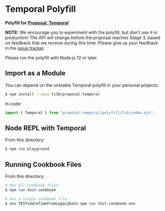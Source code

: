 # Temporal Polyfill

**Polyfill for [Proposal: Temporal](https://github.com/tc39/proposal-temporal)**

**NOTE:** We encourage you to experiment with the polyfill, but don't use it in production!
The API will change before the proposal reaches Stage 3, based on feedback that we receive during this time.
Please give us your feedback in the [issue tracker](https://github.com/tc39/proposal-temporal/issues).

Please run the polyfill with Node.js 12 or later.

## Import as a Module

You can depend on the unstable Temporal polyfill in your personal projects:

```bash
$ npm install --save tc39/proposal-temporal
```

In code:

```javascript
import { Temporal } from "proposal-temporal/polyfill/lib/index.mjs";
```

## Node REPL with Temporal

From this directory:

```bash
$ npm run playground
```

## Running Cookbook Files

From this directory:

```bash
# Run all cookbook files:
$ npm run test-cookbook

# Run a single cookbook file:
$ env TEST=dateTimeFromLegacyDate npm run test-cookbook-one
```
